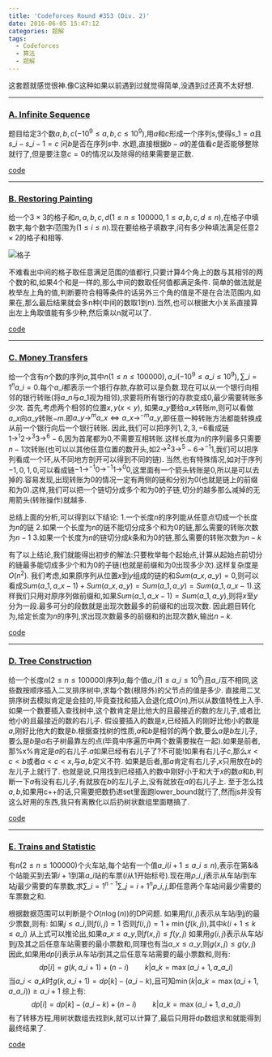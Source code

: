 ```yaml
---
title: 'Codeforces Round #353 (Div. 2)'
date: 2016-06-05 15:47:12
categories: 题解
tags:
  - Codeforces
  - 算法
  - 题解
---
```


这套题就感觉很神.像C这种如果以前遇到过就觉得简单,没遇到过还真不太好想.

---

### [A. Infinite Sequence](http://codeforces.com/contest/675/problem/A)

题目给定3个数$a, b, c ( - 10^9 ≤ a, b, c ≤ 10^9)$,用$a$和$c$形成一个序列$s$,使得$s\_1 = a$且$s\_i - s\_{i-1} = c$ 问$b$是否在序列$s$中.
水题,直接根据$b - a$的差值看$c$是否能够整除就行了,但是要注意$c = 0$的情况以及除得的结果需要是正数.

[code](https://github.com/STLighter/LearnCoding/blob/master/CodeForcesRounds/CF353/A.%20Infinite%20Sequence.js)

---

### [B. Restoring Painting](http://codeforces.com/contest/675/problem/B)

给一个$3 × 3$的格子和$n, a, b, c, d (1 ≤ n ≤ 100 000, 1 ≤ a, b, c, d ≤ n)$,在格子中填数字,每个数字$i$范围为$(1 ≤ i ≤ n)$.现在要给格子填数字,问有多少种填法满足任意$2 × 2$的格子和相等.

![格子](http://codeforces.com/predownloaded/46/58/46581d6f30e08c273666bf75dee6c4c9d79f0c8b.png)

不难看出中间的格子取任意满足范围的值都行,只要计算4个角上的数与其相邻的两个数的和,如果4个和是一样的,那么中间的数取任何值都满足条件.
简单的做法就是枚举左上角的值,判断要符合相等条件的话另外三个角的值是不是在合法范围内,如果在,那么最后结果就会多n种(中间的数取1到n).当然,也可以根据大小关系直接算出左上角取值能有多少种,然后乘以n就可以了.

[code](https://github.com/STLighter/LearnCoding/blob/master/CodeForcesRounds/CF353/B.%20Restoring%20Painting.js)
<!-- more -->

---

### [C. Money Transfers](http://codeforces.com/contest/675/problem/C)

给一个含有$n$个数的序列$a$,其中$n (1 ≤ n ≤ 100 000), a\_i ( - 10^9 ≤ a\_i ≤ 10^9), \sum\_{i=1}^n a\_i = 0$.每个$a\_i$都表示一个银行存款,存款可以是负数.现在可以从一个银行向相邻的银行转账(将$a\_n$与$a\_1$视为相邻),求要将所有银行的存款变成0,最少需要转账多少次.
首先,考虑两个相邻的位置$x,y (x < y)$, 如果$a\_y$要给$a\_x$转账$m$,则可以看做$a\_x$向$a\_y$转账$-m$.即$a\_y \to^m a\_x \Leftrightarrow a\_x \to^{-m} a\_y$,即任意一种转账方法都能转换成从前一个银行向后一个银行转账.
因此,我们可以把序列$1,2,3,-6$看成链$1 \to^1 2 \to^3 3 \to^6 -6$,因为首尾都为0,不需要互相转账.这样长度为$n$的序列最多只需要$n-1$次转账(也可以以其他任意位置的数开头,如$2 \to^2 3 \to^5 -6 \to^{-1} 1$,我们可以把序列看成一个环,从不同地方剖开可以得到不同的链).
当然,也有特殊情况,如对于序列$-1,0,1,0$,可以看成链$-1 \to^{-1} 0 \to^{-1} 1 \to^0 0$,这里面有一个箭头转账是$0$,所以是可以去掉的.容易发现,出现转账为$0$的情况一定有两侧的链和分别为$0$(也就是链上的前缀和为$0$).这样,我们可以把一个链切分成多个和为$0$的子链,切分的越多那么减掉的无用箭头(转账操作)就越多.

总结上面的分析,可以得到以下结论:
1.一个长度$n$的序列能从任意点切成一个长度为$n$的链
2.如果一个长度为$n$的链不能切分成多个和为$0$的链,那么需要的转账次数为$n-1$
3.如果一个长度为$n$的链切分成$k$条和为$0$的链,那么需要的转账次数为$n-k$

有了以上结论,我们就能得出初步的解法:只要枚举每个起始点,计算从起始点前切分的链最多能切成多少个和为$0$的子链(也就是前缀和为$0$出现多少次).这样复杂度是$O(n^2)$.
我们考虑,如果原序列从位置$x$到$y$组成的链的和$Sum(a\_x, a\_y) = 0$,则可以看成$Sum(a\_1, a\_{x-1}) + Sum(a\_x, a\_y) = Sum(a\_1, a\_y) = Sum(a\_1, a\_{x-1})$.这样我们只用对原序列做前缀和,如果$Sum(a\_1, a\_{x-1}) = Sum(a\_1, a\_y)$,则将$x$至$y$分为一段.最多可分的段数就是出现次数最多的前缀和的出现次数.
因此题目转化为,给定长度为$n$的序列,求出现次数最多的前缀和的出现次数$k$,输出$n-k$.

[code](https://github.com/STLighter/LearnCoding/blob/master/CodeForcesRounds/CF353/C.%20Money%20Transfers.js)

---

### [D. Tree Construction](http://codeforces.com/contest/675/problem/D)

给一个长度$n (2 ≤ n ≤ 100 000)$序列$a$,每个值$a\_i (1 ≤ a\_i ≤ 10^9)$且$a\_i$互不相同,这些数按顺序插入二叉排序树中,求每个数(根除外)的父节点的值是多少.
直接用二叉排序树去模拟肯定是会挂的,毕竟查找和插入会退化成$O(n)$,所以从数值特性上入手.
如果一个数要插入查找树中,这个数肯定是比他大的且最接近的数的左儿子,或者比他小的且最接近的数的右儿子.
假设要插入的数是$x$,已经插入的刚好比他小的数是$a$,刚好比他大的数是$b$.根据查找树的性质,$a$和$b$是相邻的两个数,要么$a$是$b$左儿子,要么是$b$是$a$右子树最靠左的点(毕竟中序遍历中两个数需要挨在一起).如果是前者,那%x%肯定是$a$的右儿子.$a$如果已经有右儿子了?不可能!如果有右儿子$c$,那么$x < c < b$或者$a < c < x$,与$a,b$定义不符.
如果是后者,那$a$肯定有右儿子,$x$只用放在$b$的左儿子上就行了.
也就是说,只用找到已经插入的数中刚好小于和大于$x$的数$a$和$b$,判断一下$a$有没有右儿子,有就放在$b$的左儿子上,没有就放在$a$的右儿子上.
至于怎么找$a,b$,如果用c++的话,只需要把数扔进set里面跑lower\_bound就行了,然而js并没有这么好用的东西,我只有离散化以后扔树状数组里面瞎搞了.

[code](https://github.com/STLighter/LearnCoding/blob/master/CodeForcesRounds/CF353/D.%20Tree%20Construction.js)

---

### [E. Trains and Statistic](http://codeforces.com/contest/675/problem/E)

有$n (2 ≤ n ≤ 100 000)$个火车站,每个站有一个值$a\_i (i + 1 ≤ a\_i ≤ n)$,表示在第&i&个站能买到去第$i+1$到第$a\_i$站的车票($i$从$1$开始标号).现在用$ρ\_{i, j}$表示从车站$i$到车站$j$最少需要的车票数,求$\sum\_{i=1}^{n-1} \sum\_{j=i+1}^n ρ\_{i, j}$,即任意两个车站间最少需要的车票数之和.

根据数据范围可以判断是个$O(n\log(n))$的DP问题.
如果用$f(i,j)$表示从车站$i$到$j$的最少票数,则有:
如果$j ≤ a\_i$,则$f(i,j) = 1$
否则$f(i,j) = 1 + \min(f(k,j))$,其中$k (i + 1 ≤ k ≤ a\_i)$
从上式可以推论出,如果$a\_x ≤ a\_y$,则$f(x,j) ≤ f(y,j)$
如果用$g(i,j)$表示从车站$i$到$j$及其之后任意车站需要的最小票数和,同理也有当$a\_x ≤ a\_y$,则$g(x,j) ≤ g(y,j)$
因此,如果用$dp[i]$表示从车站$i$到其之后任意车站需要的最小票数和,则有:
$$dp[i] = g(k,a\_i + 1) + (n - i) \qquad k|a\_k = \max(a\_{i + 1},a\_{a\_i})$$
当$a\_i < a\_k$时$g(k,a\_i + 1) = dp[k] - (a\_i - k)$,且可知$\min(k|a\_k = \max(a\_{i + 1},a\_{a\_i})) ≥ a\_i + 1$
综上有:
$$dp[i] = dp[k] - (a\_i - k) + (n - i) \qquad k|a\_k = \max(a\_{i + 1},a\_{a\_i})$$
有了转移方程,用树状数组去找到$k$,就可以计算了,最后只用将dp数组求和就能得到最终结果了.

[code](https://github.com/STLighter/LearnCoding/blob/master/CodeForcesRounds/CF353/E.%20Trains%20and%20Statistic.js)